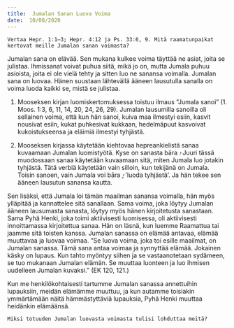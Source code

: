 ```yaml
---
title:  Jumalan Sanan Luova Voima
date:  10/08/2020
---
```


`Vertaa Hepr. 1:1–3; Hepr. 4:12 ja Ps. 33:6, 9. Mitä raamatunpaikat kertovat meille Jumalan sanan voimasta?`

Jumalan sana on elävää. Sen mukana kulkee voima täyttää ne asiat, joita se julistaa. Ihmissanat voivat puhua siitä, mikä jo on, mutta Jumala puhuu asioista, joita ei ole vielä tehty ja sitten luo ne sanansa voimalla. Jumalan sana on luovaa. Hänen suustaan lähtevällä ääneen lausutulla sanalla on voima luoda kaikki se, mistä se julistaa.

1. Mooseksen kirjan luomiskertomuksessa toistuu ilmaus ”Jumala sanoi” (1. Moos. 1:3, 6, 11, 14, 20, 24, 26, 29). Jumalan lausumilla sanoilla oli sellainen voima, että kun hän sanoi, kuiva maa ilmestyi esiin, kasvit nousivat esiin, kukat puhkesivat kukkaan, hedelmäpuut kasvoivat kukoistukseensa ja eläimiä ilmestyi tyhjästä.

1. Mooseksen kirjassa käytetään kiehtovaa hepreankielistä sanaa kuvaamaan Jumalan luomistyötä. Kyse on sanasta bāra ̓. Juuri tässä muodossaan sanaa käytetään kuvaamaan sitä, miten Jumala luo jotakin tyhjästä. Tätä verbiä käytetään vain silloin, kun tekijänä on Jumala. Toisin sanoen, vain Jumala voi bāra ̓, ’luoda tyhjästä’. Ja hän tekee sen ääneen lausutun sanansa kautta.

Sen lisäksi, että Jumala loi tämän maailman sanansa voimalla, hän myös ylläpitää ja kannattelee sitä sanallaan. Sama voima, joka löytyy Jumalan ääneen lausumasta sanasta, löytyy myös hänen kirjoitetusta sanastaan. Sama Pyhä Henki, joka toimi aktiivisesti luomisessa, oli aktiivisesti innoittamassa kirjoitettua sanaa. Hän on läsnä, kun luemme Raamattua tai jaamme sitä toisten kanssa. Jumalan sanassa on elämää antavaa, elämää muuttavaa ja luovaa voimaa. ”Se luova voima, joka toi esille maailmat, on Jumalan sanassa. Tämä sana antaa voimaa ja synnyttää elämää. Jokainen käsky on lupaus. Kun tahto myöntyy siihen ja se vastaanotetaan sydämeen, se tuo mukanaan Jumalan elämän. Se muuttaa luonteen ja luo ihmisen uudelleen Jumalan kuvaksi.” (EK 120, 121.)

Kun me henkilökohtaisesti tartumme Jumalan sanassa annettuihin lupauksiin, meidän elämämme muuttuu, ja kun autamme toisiakin ymmärtämään näitä hämmästyttäviä lu­pauksia, Pyhä Henki muuttaa heidänkin elämäänsä.

`Miksi totuuden Jumalan luovasta voimasta tulisi lohduttaa meitä?`